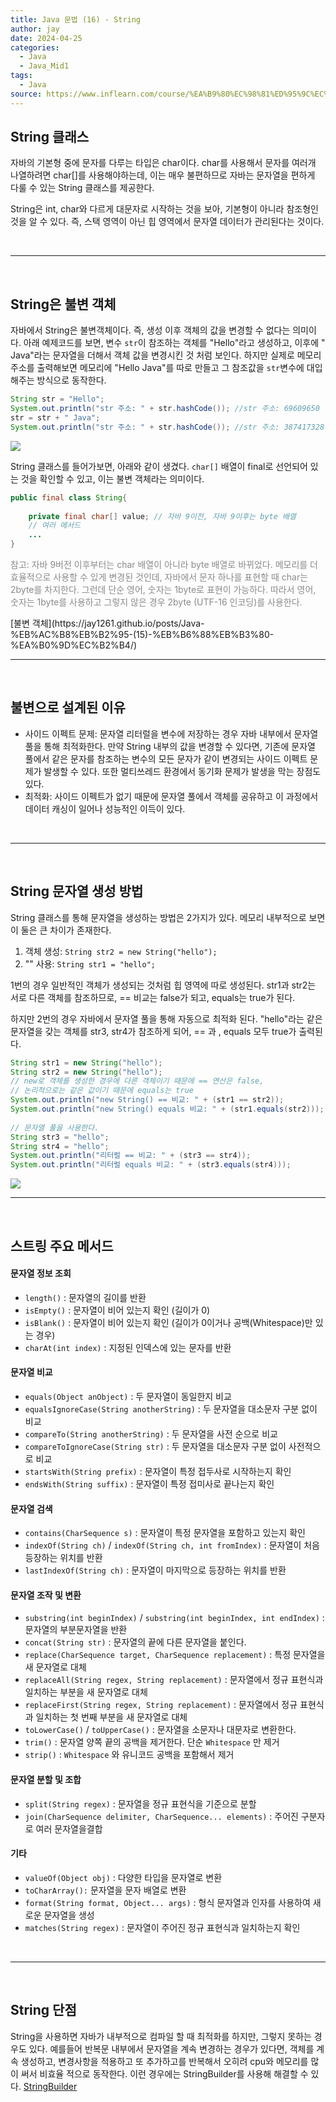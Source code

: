 ```yaml
---
title: Java 문법 (16) - String
author: jay
date: 2024-04-25
categories:
  - Java
  - Java_Mid1
tags:
  - Java
source: https://www.inflearn.com/course/%EA%B9%80%EC%98%81%ED%95%9C%EC%9D%98-%EC%8B%A4%EC%A0%84-%EC%9E%90%EB%B0%94-%EC%A4%91%EA%B8%89-1
---
```

## **String 클래스**

자바의 기본형 중에 문자를 다루는 타입은 char이다. char를 사용해서 문자를 여러개 나열하려면 char[]를 사용해야하는데, 이는 매우 불편하므로 자바는 문자열을 편하게 다룰 수 있는 String 클래스를 제공한다. 

String은 int, char와 다르게 대문자로 시작하는 것을 보아, 기본형이 아니라 참조형인 것을 알 수 있다. 즉, 스택 영역이 아닌 힙 영역에서 문자열 데이터가 관리된다는 것이다.

<br/>

---
<br/>

## **String은 불변 객체**

자바에서 String은 불변객체이다. 즉, 생성 이후 객체의 값을 변경할 수 없다는 의미이다. 아래 예제코드를 보면, 변수 `str`이 참조하는 객체를 "Hello"라고 생성하고, 이후에 " Java"라는 문자열을 더해서 객체 값을 변경시킨 것 처럼 보인다. 하지만 실제로 메모리 주소를 출력해보면 메모리에 "Hello Java"를 따로 만들고 그 참조값을 `str`변수에 대입해주는 방식으로 동작한다.

```java
String str = "Hello";
System.out.println("str 주소: " + str.hashCode()); //str 주소: 69609650
str = str + " Java";
System.out.println("str 주소: " + str.hashCode()); //str 주소: 387417328
```

<img align="center" src="https://ifh.cc/g/mhgobr.png">
<br/>

String 클래스를 들어가보면, 아래와 같이 생겼다. `char[]` 배열이 final로 선언되어 있는 것을 확인할 수 있고, 이는 불변 객체라는 의미이다. 

```java
public final class String{
	
	private final char[] value; // 자바 9이전, 자바 9이후는 byte 배열
	// 여러 메서드 
	...
}
```

<p style="opacity: 0.5;">
참고: 자바 9버전 이후부터는 char 배열이 아니라 byte 배열로 바뀌었다. 메모리를 더 효율적으로 사용할 수 있게 변경된 것인데, 자바에서 문자 하나를 표현할 때 char는 2byte를 차지한다. 그런데 단순 영어, 숫자는 1byte로 표현이 가능하다. 따라서 영어, 숫자는 1byte를 사용하고 그렇지 않은 경우 2byte (UTF-16 인코딩)를 사용한다.
</p>
[불변 객체](https://jay1261.github.io/posts/Java-%EB%AC%B8%EB%B2%95-(15)-%EB%B6%88%EB%B3%80-%EA%B0%9D%EC%B2%B4/)

<br/>

---
<br/>


## **불변으로 설계된 이유**

- 사이드 이펙트 문제: 문자열 리터럴을 변수에 저장하는 경우 자바 내부에서 문자열 풀을 통해 최적화한다. 만약 String 내부의 값을 변경할 수 있다면, 기존에 문자열 풀에서 같은 문자를 참조하는 변수의 모든 문자가 같이 변경되는 사이드 이펙트 문제가 발생할 수 있다. 또한 멀티쓰레드 환경에서 동기화 문제가 발생을 막는 장점도 있다.
- 최적화: 사이드 이펙트가 없기 때문에 문자열 풀에서 객체를 공유하고 이 과정에서 데이터 캐싱이 일어나 성능적인 이득이 있다.




<br/>

---
<br/>



## **String 문자열 생성 방법**

String 클래스를 통해 문자열을 생성하는 방법은 2가지가 있다. 메모리 내부적으로 보면 이 둘은 큰 차이가 존재한다. 

1. 객체 생성: `String str2 = new String("hello");`
2. "" 사용: `String str1 = "hello";`

1번의 경우 일반적인 객체가 생성되는 것처럼 힙 영역에 따로 생성된다. str1과 str2는 서로 다른 객체를 참조하므로, == 비교는 false가 되고, equals는 true가 된다.

하지만 2번의 경우 자바에서 문자열 풀을 통해 자동으로 최적화 된다. "hello"라는 같은 문자열을 갖는 객체를 str3, str4가 참조하게 되어, == 과 , equals 모두 true가 출력된다.

```java
String str1 = new String("hello");  
String str2 = new String("hello");  
// new로 객체를 생성한 경우에 다른 객체이기 때문에 == 연산은 false, 
// 논리적으로는 같은 값이기 때문에 equals는 true
System.out.println("new String() == 비교: " + (str1 == str2));  
System.out.println("new String() equals 비교: " + (str1.equals(str2)));  
  
// 문자열 풀을 사용한다.
String str3 = "hello";  
String str4 = "hello";  
System.out.println("리터럴 == 비교: " + (str3 == str4));  
System.out.println("리터럴 equals 비교: " + (str3.equals(str4)));
```

<img align="center" src="https://ifh.cc/g/3YJCRB.jpg">



<br/>

---
<br/>


## **스트링 주요 메서드**

#### **문자열 정보 조회**

- `length()` : 문자열의 길이를 반환
- `isEmpty()` : 문자열이 비어 있는지 확인 (길이가 0)  
- `isBlank()` : 문자열이 비어 있는지 확인 (길이가 0이거나 공백(Whitespace)만 있는 경우)
- `charAt(int index)` : 지정된 인덱스에 있는 문자를 반환

#### **문자열 비교**

- `equals(Object anObject)` : 두 문자열이 동일한지 비교
- `equalsIgnoreCase(String anotherString)` : 두 문자열을 대소문자 구분 없이 비교
- `compareTo(String anotherString)` : 두 문자열을 사전 순으로 비교
- `compareToIgnoreCase(String str)` : 두 문자열을 대소문자 구분 없이 사전적으로 비교
- `startsWith(String prefix)` : 문자열이 특정 접두사로 시작하는지 확인
- `endsWith(String suffix)` : 문자열이 특정 접미사로 끝나는지 확인


#### **문자열 검색**

- `contains(CharSequence s)` : 문자열이 특정 문자열을 포함하고 있는지 확인
- `indexOf(String ch)` / `indexOf(String ch, int fromIndex)` : 문자열이 처음 등장하는 위치를 반환 
- `lastIndexOf(String ch)` : 문자열이 마지막으로 등장하는 위치를 반환

#### **문자열 조작 및 변환**

- `substring(int beginIndex)` / `substring(int beginIndex, int endIndex)` : 문자열의 부분문자열을 반환 
- `concat(String str)` : 문자열의 끝에 다른 문자열을 붙인다.  
- `replace(CharSequence target, CharSequence replacement)` : 특정 문자열을 새 문자열로 대체
- `replaceAll(String regex, String replacement)` : 문자열에서 정규 표현식과 일치하는 부분을 새 문자열로 대체
- `replaceFirst(String regex, String replacement)` : 문자열에서 정규 표현식과 일치하는 첫 번째 부분을 새 문자열로 대체
- `toLowerCase()` / `toUpperCase()` : 문자열을 소문자나 대문자로 변환한다. 
- `trim()` : 문자열 양쪽 끝의 공백을 제거한다. 단순 `Whitespace` 만 제거
- `strip()` : `Whitespace` 와 유니코드 공백을 포함해서 제거

#### **문자열 분할 및 조합**

- `split(String regex)` : 문자열을 정규 표현식을 기준으로 분할
- `join(CharSequence delimiter, CharSequence... elements)` : 주어진 구분자로 여러 문자열을결합

#### **기타**

- `valueOf(Object obj)` : 다양한 타입을 문자열로 변환
- `toCharArray():` 문자열을 문자 배열로 변환
- `format(String format, Object... args)` : 형식 문자열과 인자를 사용하여 새로운 문자열을 생성
- `matches(String regex)` : 문자열이 주어진 정규 표현식과 일치하는지 확인


<br/>

---
<br/>


## **String 단점**


String을 사용하면 자바가 내부적으로 컴파일 할 때 최적화를 하지만, 그렇지 못하는 경우도 있다. 예를들어 반복문 내부에서 문자열을 계속 변경하는 경우가 있다면, 객체를 계속 생성하고, 변경사항을 적용하고 또 추가하고를 반복해서 오히려 cpu와 메모리를 많이 써서 비효율 적으로 동작한다. 이런 경우에는 StringBuilder를 사용해 해결할 수 있다.
[StringBuilder](https://jay1261.github.io/posts/Java-%EB%AC%B8%EB%B2%95-(17)-StringBuilder/)

